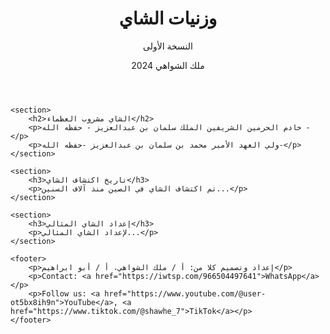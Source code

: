<!DOCTYPE html>
<html lang="ar">
<head>
    <meta charset="UTF-8">
    <meta name="viewport" content="width=device-width, initial-scale=1.0">
    <title>وزنيات الشاي</title>
    <link rel="stylesheet" href="styles.css">
</head>
<body>
    <header>
        <h1>وزنيات الشاي</h1>
        <p>النسخة الأولى</p>
        <p>ملك الشواهي 2024</p>
    </header>
    
    <section>
        <h2>الشاي مشروب العظماء</h2>
        <p>خادم الحرمين الشريفين الملك سلمان بن عبدالعزيز - حفظه الله -</p>
        <p>ولي العهد الأمير محمد بن سلمان بن عبدالعزيز -حفظه الله-</p>
    </section>

    <section>
        <h3>تاريخ اكتشاف الشاي</h3>
        <p>تم اكتشاف الشاي في الصين منذ آلاف السنين...</p>
    </section>
    
    <section>
        <h3>إعداد الشاي المثالي</h3>
        <p>لإعداد الشاي المثالي...</p>
    </section>

    <footer>
        <p>إعداد وتصميم كلا من: أ / ملك الشواهي، أ / أبو ابراهيم</p>
        <p>Contact: <a href="https://iwtsp.com/966504497641">WhatsApp</a></p>
        <p>Follow us: <a href="https://www.youtube.com/@user-ot5bx8ih9n">YouTube</a>, <a href="https://www.tiktok.com/@shawhe_7">TikTok</a></p>
    </footer>
</body>
</html>
